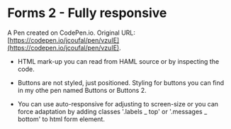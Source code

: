 # Forms 2 - Fully responsive

A Pen created on CodePen.io. Original URL: [https://codepen.io/jcoufal/pen/vzuIE](https://codepen.io/jcoufal/pen/vzuIE).

* HTML mark-up you can read from HAML source or by inspecting the code.

* Buttons are not styled, just positioned. Styling for buttons you can find in my othe pen named Buttons or Buttons 2.

* You can use auto-responsive for adjusting to screen-size or you can force adaptation by adding classes '.labels _ top' or '.messages _ bottom' to html form element.
